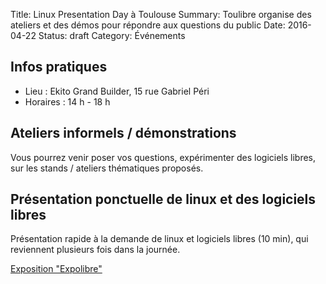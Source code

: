 Title: Linux Presentation Day à Toulouse
Summary: Toulibre organise des ateliers et des démos pour répondre aux questions du public
Date: 2016-04-22
Status: draft
Category: Événements

## Infos pratiques

* Lieu : Ekito Grand Builder, 15 rue Gabriel Péri
* Horaires : 14 h - 18 h

## Ateliers informels / démonstrations

Vous pourrez venir poser vos questions, expérimenter des logiciels libres, sur les stands / ateliers thématiques proposés.



## Présentation ponctuelle de linux et des logiciels libres

Présentation rapide à la demande de linux et logiciels libres (10 min), qui reviennent plusieurs fois dans la journée.

[Exposition "Expolibre"](http://expolibre.org/)

<!--
flyer sur le libre
* poubelle de récup de flyer (rien ne se perd)


flyer de comm template
* date site lieu (pour toulouse)
* explication du LPD
* photo
-->
